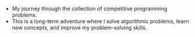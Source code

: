 - My journey through the collection of competitive programming problems.
- This is a long-term adventure where I solve algorithmic problems, learn new concepts, and improve my problem-solving skills.
